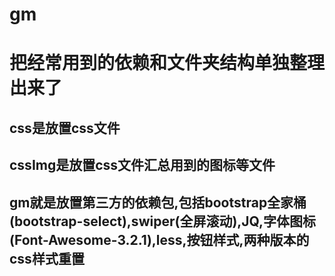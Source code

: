 # gm
# 把经常用到的依赖和文件夹结构单独整理出来了
## css是放置css文件
## cssImg是放置css文件汇总用到的图标等文件
## gm就是放置第三方的依赖包,包括bootstrap全家桶(bootstrap-select),swiper(全屏滚动),JQ,字体图标(Font-Awesome-3.2.1),less,按钮样式,两种版本的css样式重置
